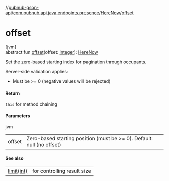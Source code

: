 //[pubnub-gson-api](../../../index.md)/[com.pubnub.api.java.endpoints.presence](../index.md)/[HereNow](index.md)/[offset](offset.md)

# offset

[jvm]\
abstract fun [offset](offset.md)(offset: [Integer](https://docs.oracle.com/javase/8/docs/api/java/lang/Integer.html)): [HereNow](index.md)

Set the zero-based starting index for pagination through occupants. 

 Server-side validation applies: 

- Must be >= 0 (negative values will be rejected)

#### Return

`this` for method chaining

#### Parameters

jvm

| | |
|---|---|
| offset | Zero-based starting position (must be >= 0). Default: null (no offset) |

#### See also

| | |
|---|---|
| [limit(int)](limit.md) | for controlling result size |
